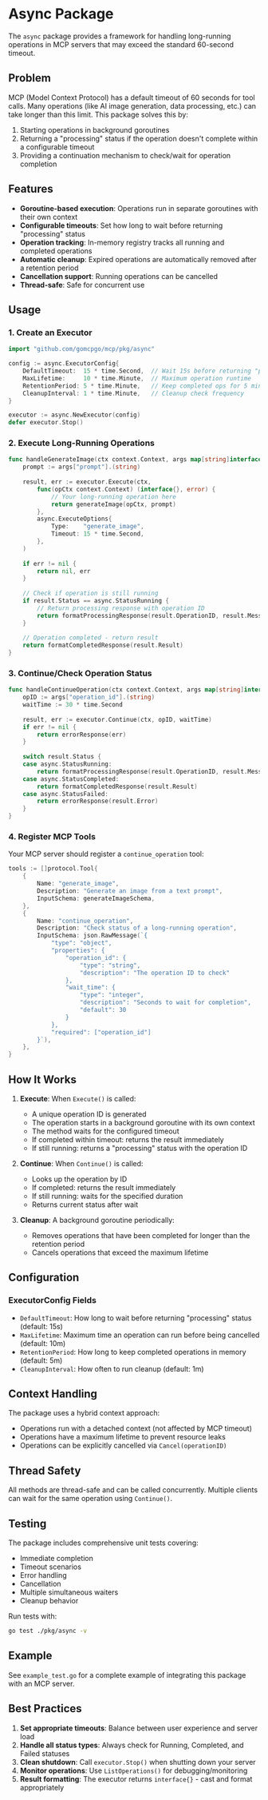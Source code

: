 # Async Package

The `async` package provides a framework for handling long-running operations in MCP servers that may exceed the standard 60-second timeout.

## Problem

MCP (Model Context Protocol) has a default timeout of 60 seconds for tool calls. Many operations (like AI image generation, data processing, etc.) can take longer than this limit. This package solves this by:

1. Starting operations in background goroutines
2. Returning a "processing" status if the operation doesn't complete within a configurable timeout
3. Providing a continuation mechanism to check/wait for operation completion

## Features

- **Goroutine-based execution**: Operations run in separate goroutines with their own context
- **Configurable timeouts**: Set how long to wait before returning "processing" status
- **Operation tracking**: In-memory registry tracks all running and completed operations
- **Automatic cleanup**: Expired operations are automatically removed after a retention period
- **Cancellation support**: Running operations can be cancelled
- **Thread-safe**: Safe for concurrent use

## Usage

### 1. Create an Executor

```go
import "github.com/gomcpgo/mcp/pkg/async"

config := async.ExecutorConfig{
    DefaultTimeout:  15 * time.Second,  // Wait 15s before returning "processing"
    MaxLifetime:     10 * time.Minute,  // Maximum operation runtime
    RetentionPeriod: 5 * time.Minute,   // Keep completed ops for 5 minutes
    CleanupInterval: 1 * time.Minute,   // Cleanup check frequency
}

executor := async.NewExecutor(config)
defer executor.Stop()
```

### 2. Execute Long-Running Operations

```go
func handleGenerateImage(ctx context.Context, args map[string]interface{}) (*protocol.CallToolResponse, error) {
    prompt := args["prompt"].(string)
    
    result, err := executor.Execute(ctx,
        func(opCtx context.Context) (interface{}, error) {
            // Your long-running operation here
            return generateImage(opCtx, prompt)
        },
        async.ExecuteOptions{
            Type:    "generate_image",
            Timeout: 15 * time.Second,
        },
    )
    
    if err != nil {
        return nil, err
    }
    
    // Check if operation is still running
    if result.Status == async.StatusRunning {
        // Return processing response with operation ID
        return formatProcessingResponse(result.OperationID, result.Message)
    }
    
    // Operation completed - return result
    return formatCompletedResponse(result.Result)
}
```

### 3. Continue/Check Operation Status

```go
func handleContinueOperation(ctx context.Context, args map[string]interface{}) (*protocol.CallToolResponse, error) {
    opID := args["operation_id"].(string)
    waitTime := 30 * time.Second
    
    result, err := executor.Continue(ctx, opID, waitTime)
    if err != nil {
        return errorResponse(err)
    }
    
    switch result.Status {
    case async.StatusRunning:
        return formatProcessingResponse(result.OperationID, result.Message)
    case async.StatusCompleted:
        return formatCompletedResponse(result.Result)
    case async.StatusFailed:
        return errorResponse(result.Error)
    }
}
```

### 4. Register MCP Tools

Your MCP server should register a `continue_operation` tool:

```go
tools := []protocol.Tool{
    {
        Name: "generate_image",
        Description: "Generate an image from a text prompt",
        InputSchema: generateImageSchema,
    },
    {
        Name: "continue_operation",
        Description: "Check status of a long-running operation",
        InputSchema: json.RawMessage(`{
            "type": "object",
            "properties": {
                "operation_id": {
                    "type": "string",
                    "description": "The operation ID to check"
                },
                "wait_time": {
                    "type": "integer",
                    "description": "Seconds to wait for completion",
                    "default": 30
                }
            },
            "required": ["operation_id"]
        }`),
    },
}
```

## How It Works

1. **Execute**: When `Execute()` is called:
   - A unique operation ID is generated
   - The operation starts in a background goroutine with its own context
   - The method waits for the configured timeout
   - If completed within timeout: returns the result immediately
   - If still running: returns a "processing" status with the operation ID

2. **Continue**: When `Continue()` is called:
   - Looks up the operation by ID
   - If completed: returns the result immediately
   - If still running: waits for the specified duration
   - Returns current status after wait

3. **Cleanup**: A background goroutine periodically:
   - Removes operations that have been completed for longer than the retention period
   - Cancels operations that exceed the maximum lifetime

## Configuration

### ExecutorConfig Fields

- `DefaultTimeout`: How long to wait before returning "processing" status (default: 15s)
- `MaxLifetime`: Maximum time an operation can run before being cancelled (default: 10m)
- `RetentionPeriod`: How long to keep completed operations in memory (default: 5m)
- `CleanupInterval`: How often to run cleanup (default: 1m)

## Context Handling

The package uses a hybrid context approach:
- Operations run with a detached context (not affected by MCP timeout)
- Operations have a maximum lifetime to prevent resource leaks
- Operations can be explicitly cancelled via `Cancel(operationID)`

## Thread Safety

All methods are thread-safe and can be called concurrently. Multiple clients can wait for the same operation using `Continue()`.

## Testing

The package includes comprehensive unit tests covering:
- Immediate completion
- Timeout scenarios
- Error handling
- Cancellation
- Multiple simultaneous waiters
- Cleanup behavior

Run tests with:
```bash
go test ./pkg/async -v
```

## Example

See `example_test.go` for a complete example of integrating this package with an MCP server.

## Best Practices

1. **Set appropriate timeouts**: Balance between user experience and server load
2. **Handle all status types**: Always check for Running, Completed, and Failed statuses
3. **Clean shutdown**: Call `executor.Stop()` when shutting down your server
4. **Monitor operations**: Use `ListOperations()` for debugging/monitoring
5. **Result formatting**: The executor returns `interface{}` - cast and format appropriately